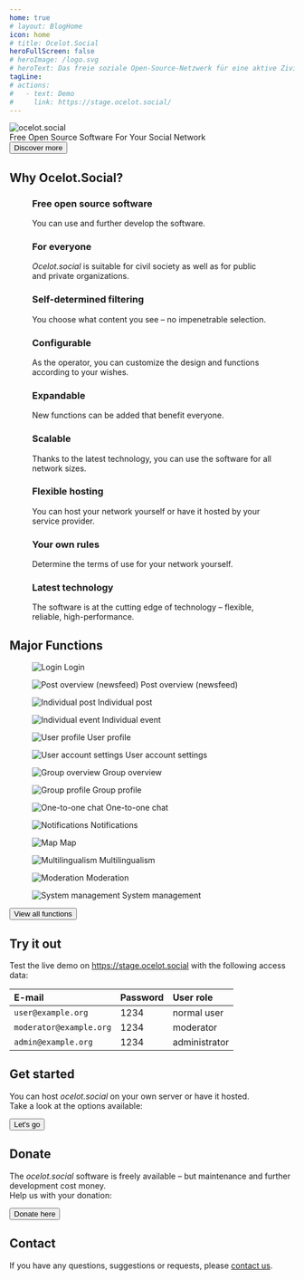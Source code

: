 ```yaml
---
home: true
# layout: BlogHome
icon: home
# title: Ocelot.Social
heroFullScreen: false
# heroImage: /logo.svg
# heroText: Das freie soziale Open-Source-Netzwerk für eine aktive Zivilgesellschaft.
tagLine: 
# actions:
#   - text: Demo
#     link: https://stage.ocelot.social/
---
```


<!-- markdownlint-disable no-inline-html first-line-heading -->
<div class="hero-container">
  <div class="hero-container-inner">
    <div class="hero-container-content">
      <img id="logo" src="/logo.svg" alt="ocelot.social" />
      <div id="slogan-container">
        <span id="slogan-1" class="slogan">Free Open Source Software</span>
        <span id="slogan-2" class="slogan">For Your Social Network</span>
      </div>
      <a href="#benefits">
        <Button class="hero-button">
          Discover more
        </Button>
      </a>
    </div>
  </div>
</div>

<h2 id="benefits" class="large-header">Why Ocelot.Social?</h2>

<div class="benefits-grid center">
  <figure>
    <HopeIcon icon="fa-solid fa-face-smile" />
    <figcapture>
      <h3>Free open source software</h3>
      You can use and further develop the software.
    </figcapture>
  </figure>
  <figure>
    <HopeIcon icon="fa-solid fa-people-group" />
    <figcapture>
      <h3>For everyone</h3>
      <i>Ocelot.social</i> is suitable for civil society as well as for public and private organizations.
    </figcapture>
  </figure>
  <figure>
    <HopeIcon icon="fa-solid fa-filter" />
    <figcapture>
      <h3>Self-determined filtering</h3>
      You choose what content you see – no impenetrable selection.
    </figcapture>
  </figure>
  <figure>
    <HopeIcon icon="fa-solid fa-gears" />
    <figcapture>
      <h3>Configurable</h3>
      As the operator, you can customize the design and functions according to your wishes.
    </figcapture>
  </figure>
  <figure>
    <HopeIcon icon="fa-solid fa-code" />
    <figcapture>
      <h3>Expandable</h3>
      New functions can be added that benefit everyone.
    </figcapture>
  </figure>
  <figure>
    <HopeIcon icon="fa-solid fa-up-right-and-down-left-from-center" />
    <figcapture>
      <h3>Scalable</h3>
      Thanks to the latest technology, you can use the software for all network sizes.
    </figcapture>
  </figure>
  <figure>
    <HopeIcon icon="home" />
    <figcapture>
      <h3>Flexible hosting</h3>
      You can host your network yourself or have it hosted by your service provider.
    </figcapture>
  </figure>
  <figure>
    <HopeIcon icon="fa-solid fa-scale-balanced" />
    <figcapture>
      <h3>Your own rules</h3>
      Determine the terms of use for your network yourself.
    </figcapture>
  </figure>
  <figure>
    <HopeIcon icon="fa-solid fa-shuttle-space" />
    <figcapture>
      <h3>Latest technology</h3>
      The software is at the cutting edge of technology – flexible, reliable, high-performance.
    </figcapture>
  </figure>
</div>

<h2 id="feature-headline" class="large-header">Major Functions</h2>

<div class="image-grid center">
  <figure>
    <img src="../de/assets/login.png" alt="Login" />
    <figcapture>
      Login
    </figcapture>
  </figure>
  <figure>
    <img src="../de/assets/newsfeed.png" alt="Post overview (newsfeed)" />
    <figcapture>
      Post overview (newsfeed)
    </figcapture>
  </figure>
  <figure>
    <img src="../de/assets/single-post.png" alt="Individual post" />
    <figcapture>
      Individual post
    </figcapture>
  </figure>
  <figure>
    <img src="../de/assets/single-event.png" alt="Individual event" />
    <figcapture>
      Individual event
    </figcapture>
  </figure>
  <figure>
    <img src="../de/assets/user-profile.png" alt="User profile" />
    <figcapture>
      User profile
    </figcapture>
  </figure>
  <figure>
    <img src="../de/assets/user-settings.png" alt="User account settings" />
    <figcapture>
      User account settings
    </figcapture>
  </figure>
  <figure>
    <img src="../de/assets/group-list.png" alt="Group overview" />
    <figcapture>
      Group overview
    </figcapture>
  </figure>
  <figure>
    <img src="../de/assets/group-profile.png" alt="Group profile" />
    <figcapture>
      Group profile
    </figcapture>
  </figure>
  <figure>
    <img src="../de/assets/1-to-1-chat.png" alt="One-to-one chat" />
    <figcapture>
      One-to-one chat
    </figcapture>
  </figure>
  <figure>
    <img src="../de/assets/notifications.png" alt="Notifications" />
    <figcapture>
      Notifications
    </figcapture>
  </figure>
  <figure>
    <img src="../de/assets/map.png" alt="Map" />
    <figcapture>
      Map
    </figcapture>
  </figure>
  <figure>
    <img src="../de/assets/language-selection.png" alt="Multilingualism" />
    <figcapture>
      Multilingualism
    </figcapture>
  </figure>
  <figure>
    <img src="../de/assets/moderation.png" alt="Moderation" />
    <figcapture>
      Moderation
    </figcapture>
  </figure>
  <figure>
    <img src="../de/assets/system-administration.png" alt="System management" />
    <figcapture>
      System management
    </figcapture>
  </figure>
</div>

<div class="all-features">
  <a id="hero-button" href="/en/features/">
    <Button>
      View all functions
    </Button>
  </a>
</div>

<!-- XXX translate -->

<!-- <h2 id="benefits" class="large-header">Why free open source software?</h2>

<div class="benefits-grid center">
  <figure>
    <HopeIcon icon="fa-solid" />
    <figcapture>
      <h3>Frei verfügbar</h3>
      Freie Software ist für jeden Menschen jederzeit zugänglich. Dass Lizenzen ablaufen, gibt es nicht.
    </figcapture>
  </figure>
  <figure>
    <HopeIcon icon="fa-solid" />
    <figcapture>
      <h3>Transparent</h3>
      Bei freier Software ist der Quellcode einsehbar. Jeder Mensch hat so die Möglichkeit nachzusehen, was im Hintergrund eines Programmes passiert.
    </figcapture>
  </figure>
  <figure>
    <HopeIcon icon="fa-solid" />
    <figcapture>
      <h3>Kopierbar</h3>
      Ich kann jederzeit mit allen meinen Kolleginnen und Kollegen zusammenarbeiten. Alle können es jederzeit verwenden, ohne Einschränkungen.
    </figcapture>
  </figure>
  <figure>
    <HopeIcon icon="fa-solid" />
    <figcapture>
      <h3>Veränderbar</h3>
      Jede Person kann etwas zu ihrem Lieblingsprogramm beitragen, jederzeit. Ich kann das Programm so verwenden, wie ich es am liebsten will.
    </figcapture>
  </figure>
</div> -->

<h2 class="large-header">Try it out</h2>

<!--
| E-Mail                  | Passwort | Benutzerrolle   |
| :---                    | :---     | :---            |
| `user@example.org`      | 1234     | normaler Nutzer |
| `moderator@example.org` | 1234     | Moderator       |
| `admin@example.org`     | 1234     | Administrator   |
-->

<div class="center">
  <p>
    Test the live demo on
    <a href="https://stage.ocelot.social" target="_blank">https://stage.ocelot.social</a>
    with the following access data:
  </p>

  <table><thead><tr><th style="text-align:left;">E-mail</th><th style="text-align:left;">Password</th><th style="text-align:left;">User role</th></tr></thead><tbody><tr><td style="text-align:left;"><code>user@example.org</code></td><td style="text-align:left;">1234</td><td style="text-align:left;">normal user</td></tr><tr><td style="text-align:left;"><code>moderator@example.org</code></td><td style="text-align:left;">1234</td><td style="text-align:left;">moderator</td></tr><tr><td style="text-align:left;"><code>admin@example.org</code></td><td style="text-align:left;">1234</td><td style="text-align:left;">administrator</td></tr></tbody></table>
</div>

<h2 class="large-header">Get started</h2>

<div class="center">
  <p>
    You can host <i>ocelot.social</i> on your own server or have it hosted.<br>
    Take a look at the options available:
  </p>
  <a id="hero-button" href="/en/get-started/">
    <Button>
      Let's go
    </Button>
  </a>
</div>

<!-- ## Testimonials

XXX -->

<h2 class="large-header">Donate</h2>

<!-- XXX translate check -->

<div class="center">
  <p>
    The <i>ocelot.social</i> software is freely available – but maintenance and further development cost money.<br>
    Help us with your donation:
  </p>
  <a href="/en/donate/">
    <Button class="donate-button">
      Donate here
    </Button>
  </a>
</div>

<h2 class="large-header">Contact</h2>

<div class="center">
  <p>
    If you have any questions, suggestions or requests, please <a href="/en/contact/">contact us</a>.
  </p>
</div>
